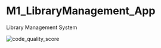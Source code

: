# M1_LibraryManagement_App
Library Management System

![code_quality_score](https://api.codiga.io/project/31129/score/svg)


